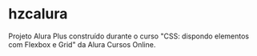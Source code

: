 # hzcalura
Projeto Alura Plus construído durante o curso "CSS: dispondo elementos com Flexbox e Grid" da Alura Cursos Online.
